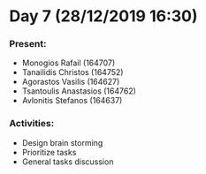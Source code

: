 # Day 7 (28/12/2019 16:30)

### Present:
* Monogios Rafail (164707)
* Tanailidis Christos (164752)
* Agorastos Vasilis (164627)
* Tsantoulis Anastasios (164762)
* Avlonitis Stefanos (164637)

### Activities:
* Design brain storming
* Prioritize tasks
* General tasks discussion